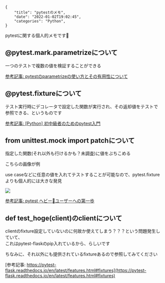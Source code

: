 ```metadata
{
    "title": "pytestのメモ",
    "date": "2022-01-02T19:02:45",
    "categories": "Python",
}
```

pytestに関する個人的メモです🙏

## @pytest.mark.parametrizeについて

一つのテストで複数の値を検証することができる

[参考記事: pytestのparametrizeの使い方とその有用性について](https://tech.zeals.co.jp/entry/2019/12/12/131516)



## @pytest.fixtureについて

テスト実行時にデコレータで設定した関数が実行され、その返却値をテストで参照できる、というものです

[参考記事: [Python] 初中級者のためのpytest入門](https://note.crohaco.net/2016/python-pytest/)



## from unittest.mock import patchについて

指定した関数(それ以外も行けるかも？未調査)に値をぶちこめる

こちらの画像が例

use caseなどに任意の値を入れてテストすることが可能なので、pytest.fixtureよりも個人的には大きな発見

![](./Screen-Shot-2022-01-02-at-18.24.46-644x420.png)

[参考記事: pytest ヘビー🐍ユーザーへの第一歩](https://www.m3tech.blog/entry/pytest-summary)

## def test_hoge(client)のclientについて

clientのfixture設定していないのに何故か使えてしまう？？？という問題発生していて、<br>これはpytest-flaskのpip入れているから、らしいです

ちなみに、それ以外にも提供されているfixtureあるので参照してみてください

[参考記事: https://pytest-flask.readthedocs.io/en/latest/features.html#fixtures](https://pytest-flask.readthedocs.io/en/latest/features.html#fixtures)


